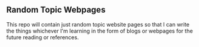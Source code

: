 ## Random Topic Webpages

This repo will contain just random topic website pages so that I can write the things whichever I'm learning in the form of blogs or webpages for the future reading or references.
